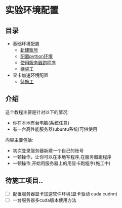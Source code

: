 # 实验环境配置

## 目录

* 基础环境配置
  * [新建账号](doc/part1/page1-1.md)
  * [配置python环境](doc/part1/page1-2.md)
  * [使用服务器跑程序](doc/part1/page1-3.md)
  * [待施工](doc/part1/page1-4.md)
* 显卡加速环境配置
    * [待施工](doc/part2/page1-1.md)

## 介绍

这个教程主要是针对以下的情况:

* 你在本地有台电脑(系统任意)
* 有一台高性能服务器(ubuntu系统)可供使用

内容主要包括:

* 初次登录服务器新建一个自己的账号
* 一顿操作，让你可以在本地写程序,在服务器跑程序
* 一顿操作,开始用服务器上的用显卡跑程序(施工中)

## 待施工项目..

* [ ] 配置服务器显卡加速软件环境(显卡驱动 cuda cudnn)
* [ ] 一台服务器多cuda版本使用方法
